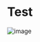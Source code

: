 # Test

![image](https://github.com/Vlad-Skrekoten/Test/assets/88341932/6f36e5ea-bfa5-4c78-bcb4-62ea93cb6936)

